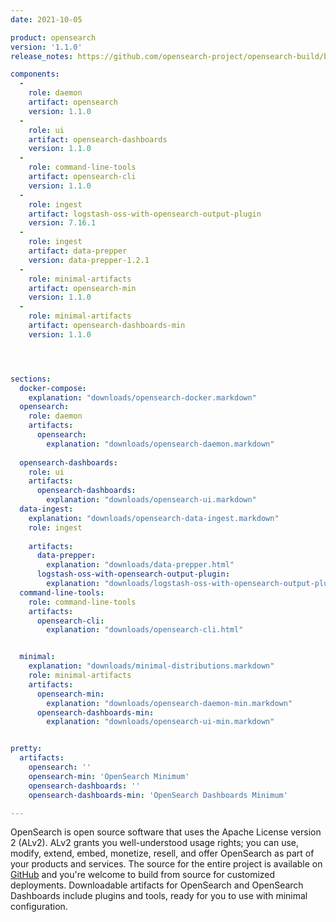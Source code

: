 ```yaml
---
date: 2021-10-05

product: opensearch
version: '1.1.0'
release_notes: https://github.com/opensearch-project/opensearch-build/blob/main/release-notes/opensearch-release-notes-1.1.0.md

components:
  -
    role: daemon
    artifact: opensearch
    version: 1.1.0
  -
    role: ui
    artifact: opensearch-dashboards
    version: 1.1.0
  -
    role: command-line-tools
    artifact: opensearch-cli
    version: 1.1.0
  -
    role: ingest
    artifact: logstash-oss-with-opensearch-output-plugin
    version: 7.16.1
  -
    role: ingest
    artifact: data-prepper
    version: data-prepper-1.2.1
  -
    role: minimal-artifacts
    artifact: opensearch-min
    version: 1.1.0
  -
    role: minimal-artifacts
    artifact: opensearch-dashboards-min
    version: 1.1.0




sections:
  docker-compose:
    explanation: "downloads/opensearch-docker.markdown"
  opensearch:
    role: daemon
    artifacts:
      opensearch:
        explanation: "downloads/opensearch-daemon.markdown"
      
  opensearch-dashboards:
    role: ui
    artifacts:
      opensearch-dashboards:
        explanation: "downloads/opensearch-ui.markdown"
  data-ingest:
    explanation: "downloads/opensearch-data-ingest.markdown"
    role: ingest
    
    artifacts:
      data-prepper:
        explanation: "downloads/data-prepper.html"
      logstash-oss-with-opensearch-output-plugin:
        explanation: "downloads/logstash-oss-with-opensearch-output-plugin.markdown"
  command-line-tools:
    role: command-line-tools
    artifacts:
      opensearch-cli:
        explanation: "downloads/opensearch-cli.html"


  minimal:
    explanation: "downloads/minimal-distributions.markdown"
    role: minimal-artifacts
    artifacts:
      opensearch-min:
        explanation: "downloads/opensearch-daemon-min.markdown"
      opensearch-dashboards-min:
        explanation: "downloads/opensearch-ui-min.markdown"


pretty:
  artifacts:
    opensearch: ''
    opensearch-min: 'OpenSearch Minimum'
    opensearch-dashboards: ''
    opensearch-dashboards-min: 'OpenSearch Dashboards Minimum'

---
```

OpenSearch is open source software that uses the Apache License version 2 (ALv2). ALv2 grants you well-understood usage rights; you can use, modify, extend, embed, monetize, resell, and offer OpenSearch as part of your products and services. The source for the entire project is available on [GitHub](https://github.com/opensearch-project/) and you're welcome to build from source for customized deployments. Downloadable artifacts for OpenSearch and OpenSearch Dashboards include plugins and tools, ready for you to use with minimal configuration.